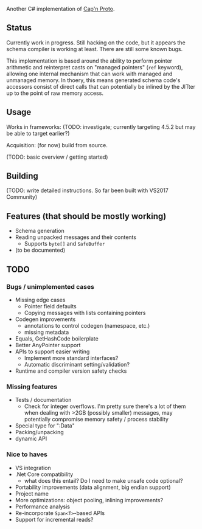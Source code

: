 Another C# implementation of [Cap'n Proto][].

Status
------

Currently work in progress. Still hacking on the code, but it appears the
schema compiler is working at least. There are still some known bugs.

This implementation is based around the ability to perform pointer arithmetic
and reinterpret casts on "managed pointers" (`ref` keyword), allowing one
internal mechanism that can work with managed and unmanaged memory. In thoery,
this means generated schema code's accessors consist of direct calls that can
potentially be inlined by the JITter up to the point of raw memory access.

Usage
-----

Works in frameworks: (TODO: investigate; currently targeting 4.5.2 but may be
able to target earlier?)

Acquisition: (for now) build from source.

(TODO: basic overview / getting started)

Building
--------

(TODO: write detailed instructions. So far been built with VS2017 Community)

Features (that should be mostly working)
----------------------------------------

- Schema generation
- Reading unpacked messages and their contents
  - Supports `byte[]` and `SafeBuffer`
- (to be documented)

TODO
----

### Bugs / unimplemented cases
- Missing edge cases
  - Pointer field defaults
  - Copying messages with lists containing pointers
- Codegen improvements
  - annotations to control codegen (namespace, etc.)
  - missing metadata
- Equals, GetHashCode boilerplate
- Better AnyPointer support
- APIs to support easier writing
  - Implement more standard interfaces?
  - Automatic discriminant setting/validation?
- Runtime and compiler version safety checks

### Missing features
- Tests / documentation
  - Check for integer overflows. I'm pretty sure there's a lot of them when
    dealing with >2GB (possibly smaller) messages, may potentially compromise
    memory safety / process stability
- Special type for ":Data"
- Packing/unpacking
- dynamic API

### Nice to haves
- VS integration
- .Net Core compatibility
  - what does this entail? Do I need to make unsafe code optional?
- Portability improvements (data alignment, big endian support)
- Project name
- More optimizations: object pooling, inlining improvements?
- Performance analysis
- Re-incorporate `Span<T>`-based APIs
- Support for incremental reads?

[Cap'n Proto]: https://capnproto.org